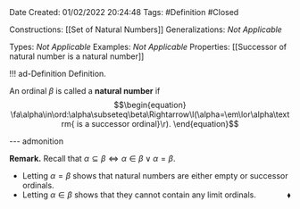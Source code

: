 <br />
<br />

Date Created: 01/02/2022 20:24:48
Tags: #Definition #Closed 

Constructions: [[Set of Natural Numbers]]
Generalizations: _Not Applicable_

Types: _Not Applicable_
Examples: _Not Applicable_
Properties: [[Successor of natural number is a natural number]]

!!! ad-Definition Definition.

An ordinal $\beta$ is called a **natural number** if
$$\begin{equation}
    \fa\alpha\in\ord:\alpha\subseteq\beta\Rightarrow\l(\alpha=\em\lor\alpha\textrm{ is a successor ordinal}\r).
\end{equation}$$

--- admonition

**Remark.** Recall that $\alpha\subseteq\beta\Leftrightarrow\alpha\in\beta\lor\alpha=\beta$.
* Letting $\alpha=\beta$ shows that natural numbers are either empty or successor ordinals.
* Letting $\alpha\in\beta$ shows that they cannot contain any limit ordinals.<span style="float:right;">$\blacklozenge$</span>
